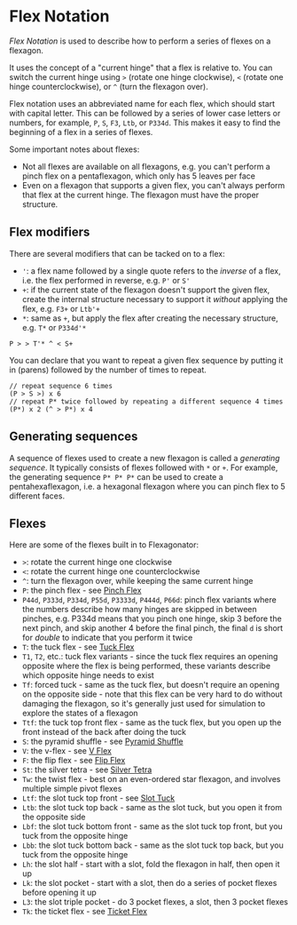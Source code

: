 # Flex Notation

*Flex Notation* is used to describe how to perform a series of flexes on a flexagon.

It uses the concept of a "current hinge" that a flex is relative to.
You can switch the current hinge using `>` (rotate one hinge clockwise), `<` (rotate one hinge counterclockwise),
or `^` (turn the flexagon over).

Flex notation uses an abbreviated name for each flex, which should start with capital letter.
This can be followed by a series of lower case letters or numbers,
for example, `P`, `S`, `F3`, `Ltb`, or `P334d`.
This makes it easy to find the beginning of a flex in a series of flexes.

Some important notes about flexes:

* Not all flexes are available on all flexagons, e.g. you can't perform a pinch flex on a pentaflexagon, which only has 5 leaves per face
* Even on a flexagon that supports a given flex, you can't always perform that flex at the current hinge.
The flexagon must have the proper structure.


## Flex modifiers

There are several modifiers that can be tacked on to a flex:

* `'`: a flex name followed by a single quote refers to the *inverse* of a flex, i.e. the flex performed in reverse, e.g. `P'` or `S'`
* `+`: if the current state of the flexagon doesn't support the given flex, create the internal structure necessary to support it *without* applying the flex, e.g. `F3+` or `Ltb'+`
* `*`: same as `+`, but apply the flex after creating the necessary structure, e.g. `T*` or `P334d'*`

```
P > > T'* ^ < S+
```

You can declare that you want to repeat a given flex sequence by putting it in (parens) followed by the number of times to repeat.

```
// repeat sequence 6 times
(P > S >) x 6
// repeat P* twice followed by repeating a different sequence 4 times
(P*) x 2 (^ > P*) x 4
```


## Generating sequences

A sequence of flexes used to create a new flexagon is called a *generating sequence*.
It typically consists of flexes followed with `*` or `+`.
For example, the generating sequence `P* P* P*` can be used to create a pentahexaflexagon,
i.e. a hexagonal flexagon where you can pinch flex to 5 different faces.


## Flexes

Here are some of the flexes built in to Flexagonator:

* `>`: rotate the current hinge one clockwise
* `<`: rotate the current hinge one counterclockwise
* `^`: turn the flexagon over, while keeping the same current hinge
* `P`: the pinch flex - see [Pinch Flex](http://loki3.com/flex/flex/pinch.html)
* `P44d`, `P333d`, `P334d`, `P55d`, `P3333d`, `P444d`, `P66d`: pinch flex variants where the numbers describe how many
hinges are skipped in between pinches, e.g. P334d means that you pinch one hinge, skip 3 before the next pinch, and skip another 4 before the final pinch,
the final `d` is short for *double* to indicate that you perform it twice
* `T`: the tuck flex - see [Tuck Flex](http://loki3.com/flex/flex/tuck.html)
* `T1`, `T2`, etc.:  tuck flex variants - since the tuck flex requires an opening opposite where the flex is being
performed, these variants describe which opposite hinge needs to exist
* `Tf`: forced tuck - same as the tuck flex, but doesn't require an opening on the opposite side - note that this
flex can be very hard to do without damaging the flexagon, so it's generally just used for simulation to explore
the states of a flexagon
* `Ttf`: the tuck top front flex - same as the tuck flex, but you open up the front instead of the back after doing the tuck
* `S`: the pyramid shuffle - see [Pyramid Shuffle](http://loki3.com/flex/flex/pyramid-shuffle.html)
* `V`: the v-flex - see [V Flex](http://loki3.com/flex/flex/v.html)
* `F`: the flip flex - see [Flip Flex](http://loki3.com/flex/flex/flip.html)
* `St`: the silver tetra - see [Silver Tetra](http://loki3.com/flex/flex/silver-tetra.html)
* `Tw`: the twist flex - best on an even-ordered star flexagon, and involves multiple simple pivot flexes
* `Ltf`: the slot tuck top front - see [Slot Tuck](http://loki3.com/flex/flex/slot-tuck.html)
* `Ltb`: the slot tuck top back - same as the slot tuck, but you open it from the opposite side
* `Lbf`: the slot tuck bottom front - same as the slot tuck top front, but you tuck from the opposite hinge
* `Lbb`: the slot tuck bottom back - same as the slot tuck top back, but you tuck from the opposite hinge
* `Lh`: the slot half - start with a slot, fold the flexagon in half, then open it up
* `Lk`: the slot pocket - start with a slot, then do a series of pocket flexes before opening it up
* `L3`: the slot triple pocket - do 3 pocket flexes, a slot, then 3 pocket flexes
* `Tk`: the ticket flex - see [Ticket Flex](http://loki3.com/flex/flex/ticket.html)
